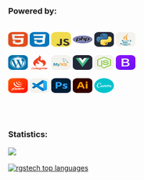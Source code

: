 <h3> Powered by: </h3>
<div style="display: inline_block"><br>
  <img align="center" alt="Rod-HTML" height="30" width="40" src="https://github.com/tandpfun/skill-icons/blob/main/icons/HTML.svg">
  <img align="center" alt="Rod-CSS" height="30" width="40" src="https://github.com/tandpfun/skill-icons/blob/main/icons/CSS.svg">
    <img align="center" alt="Rod-JS" height="30" width="40" src="https://github.com/tandpfun/skill-icons/blob/main/icons/JavaScript.svg">
    <img align="center" alt="Rod-PHP" height="30" width="40" src="https://github.com/devicons/devicon/blob/master/icons/php/php-original.svg">
   <img align="center" alt="Rod-Python" height="30" width="40" src="https://github.com/tandpfun/skill-icons/blob/main/icons/Python-Dark.svg">
     <img align="center" alt="Rod-Java" height="30" width="40" src="https://github.com/tandpfun/skill-icons/blob/main/icons/Java-Light.svg">
    <br><br>
       <img align="center" alt="Rod-Wp" height="30" width="40" src="https://github.com/tandpfun/skill-icons/blob/main/icons/Wordpress.svg">
      <img align="center" alt="Rod-Ci" height="30" width="40" src="https://github.com/devicons/devicon/blob/master/icons/codeigniter/codeigniter-plain-wordmark.svg">
   <img align="center" alt="Rod-MySQL" height="30" width="40" src="https://github.com/tandpfun/skill-icons/blob/main/icons/MySQL-Light.svg">
      <img align="center" alt="Rod-Vue" height="30" width="40" src="https://github.com/tandpfun/skill-icons/blob/main/icons/VueJS-Dark.svg">
   <img align="center" alt="Rod-Node" height="30" width="40" src="https://github.com/tandpfun/skill-icons/blob/main/icons/NodeJS-Light.svg">
<img align="center" alt="Rod-BS" height="30" width="40" src="https://github.com/tandpfun/skill-icons/blob/main/icons/Bootstrap.svg">
    <br><br>
  <img align="center" alt="Rod-Jquery" height="30" width="40" src="https://github.com/tandpfun/skill-icons/blob/main/icons/JQuery.svg">
             <img align="center" alt="Rod-vscode" height="30" width="40" src="https://github.com/tandpfun/skill-icons/blob/main/icons/VSCode-Light.svg">
   <img align="center" alt="Rod-ps" height="30" width="40" src="https://github.com/tandpfun/skill-icons/blob/main/icons/Photoshop.svg">
   <img align="center" alt="Rod-ai" height="30" width="40" src="https://github.com/tandpfun/skill-icons/blob/main/icons/Illustrator.svg">
              <img align="center" alt="Rod-canva" height="30" width="40" src="https://github.com/devicons/devicon/blob/master/icons/canva/canva-original.svg">
              
  
</div>
<br>
<br>
<br>
<h3> Statistics: </h3>
 <div>
  <a href="https://github.com/rgstech">
  <img height="180em" src="https://github-readme-stats.vercel.app/api?username=rgstech&show_icons=true&theme=onedark&include_all_commits=true&count_private=true"/><br>
    
[![rgstech top languages](https://github-readme-stats.vercel.app/api/top-langs/?username=rgstech&theme=onedark)](https://github.com/anuraghazra/github-readme-stats)
</div>
  <br>
 
